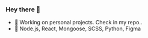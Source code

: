### Hey there 👋

- 🔭 Working on personal projects. Check in my repo..
- 🌱 Node.js, React, Mongoose, SCSS, Python, Figma

